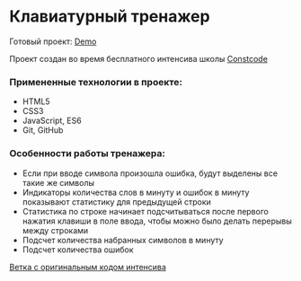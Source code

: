 # Клавиатурный тренажер

Готовый проект: [Demo](https://serrjik.github.io/intensive-keyboard-gym/)

Проект создан во время бесплатного интенсива школы [Constcode](https://constcode.ru/)

### Примененные технологии в проекте:

* HTML5
* CSS3
* JavaScript, ES6
* Git, GitHub

### Особенности работы тренажера:

* Если при вводе символа произошла ошибка, будут выделены все такие же символы
* Индикаторы количества слов в минуту и ошибок в минуту показывают статистику для предыдущей строки
* Статистика по строке начинает подсчитываться после первого нажатия клавиши в поле ввода, чтобы можно было делать перерывы между строками
* Подсчет количества набранных символов в минуту
* Подсчет количества ошибок

[Ветка с оригинальным кодом интенсива](https://github.com/Serrjik/intensive-keyboard-gym/tree/original-keyboard-gym)
